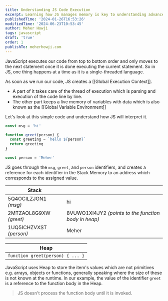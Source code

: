 ```yaml
---
title: Understanding JS Code Execution
excerpt: Learning how JS manages memory is key to understanding advanced concepts such as Closures and Async JS.
publishedTime: '2024-01-26T16:53:26'
modifiedTime: '2024-06-23T10:53:45'
author: Meher Howji
tags: javascript
draft: 'true'
order: 1
publishTo: meherhowji.com
---
```

JavaScript executes our code from top to bottom order and only moves to the next statement once it is done executing the current statement. So in JS, one thing happens at a time as it is a single-threaded language.

As soon as we run our code, JS creates a [[Global Execution Context]].

- A part of it takes care of the thread of execution which is parsing and execution of the code line by line.
- The other part keeps a live memory of variables with data which is also known as the [[Global Variable Environment]]

Let's look at this simple code and understand how JS will interpret it.

```javascript
const msg = 'hi'

function greet(person) {
  const greeting = `hello ${person}`
  return greeting
}

const person = 'Meher'
```

JS goes through the `msg`, `greet`, and `person` identifiers, and creates a reference for each identifier in the Stack Memory to an address which corresponds to the assigned value.

| Stack                   |                                                      |
| ----------------------- | ---------------------------------------------------- |
| 5Q4OCILZJGN1 _(msg)_    | hi                                                   |
| 2MTZAOL8G9XW _(greet)_  | 8VUWO1XI4JY2 _(points to the function body in heap)_ |
| 1UQ5ICHZVXST _(person)_ | Meher                                                |

| Heap                             |
| -------------------------------- |
| `function greet(person) { ... }` |

JavaScript uses Heap to store the item's values which are not primitives e.g. arrays, objects or functions, generally speaking where the size of these is not known at the runtime. In our example, the value of the identifier `greet` is a reference to the function body in the Heap.

> JS doesn't process the function body until it is invoked.
